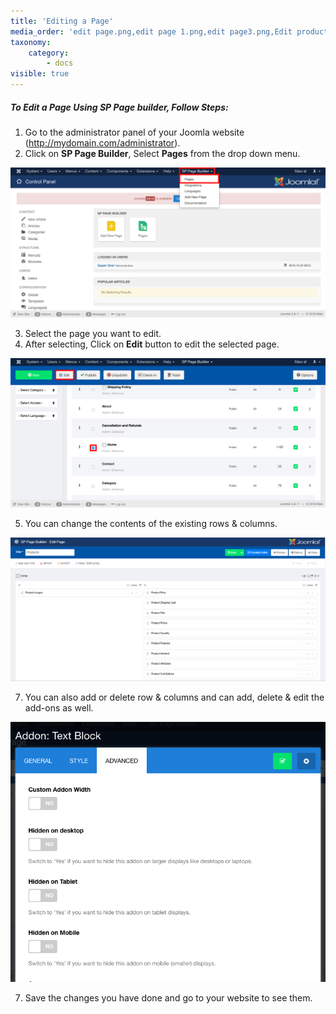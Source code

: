 ```yaml
---
title: 'Editing a Page'
media_order: 'edit page.png,edit page 1.png,edit page3.png,Edit product sp page builder.PNG'
taxonomy:
    category:
        - docs
visible: true
---
```


##### **To Edit a Page Using SP Page builder, Follow Steps:**

1. Go to the administrator panel of your Joomla website (http://mydomain.com/administrator).
2. Click on **SP Page Builder**, Select **Pages** from the drop down menu.

![](edit%20page.png)

3. Select the page you want to edit.
4. After selecting, Click on **Edit** button to edit the selected page.

![](edit%20page%201.png)

5. You can change the contents of the existing rows & columns.

![](Edit%20product%20sp%20page%20builder.PNG)

7. You can also add or delete row & columns and can add, delete & edit the add-ons as well.

![](edit%20page3.png)

7. Save the changes you have done and go to your website to see them.

